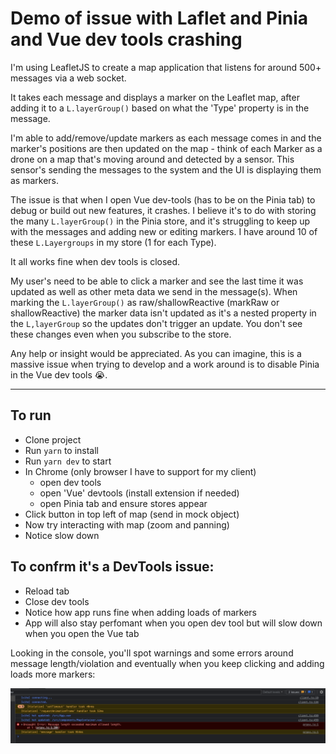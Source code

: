 # Demo of issue with Laflet and Pinia and Vue dev tools crashing

I'm using LeafletJS to create a map application that listens for around 500+ messages via a web socket.

It takes each message and displays a marker on the Leaflet map, after adding it to a `L.layerGroup()` based on what the 'Type' property is in the message.

I'm able to add/remove/update markers as each message comes in and the marker's positions are then updated on the map - think of each Marker as a drone on a map that's moving around and detected by a sensor. This sensor's sending the messages to the system and the UI is displaying them as markers.

The issue is that when I open Vue dev-tools (has to be on the Pinia tab) to debug or build out new features, it crashes. I believe it's to do with storing the many `L.layerGroup()` in the Pinia store, and it's struggling to keep up with the messages and adding new or editing markers. I have around 10 of these `L.Layergroups` in my store (1 for each Type).

It all works fine when dev tools is closed.

My user's need to be able to click a marker and see the last time it was updated as well as other meta data we send in the message(s). When marking the `L.layerGroup()` as raw/shallowReactive (markRaw or shallowReactive) the marker data isn't updated as it's a nested property in the `L,layerGroup` so the updates don't trigger an update. You don't see these changes even when you subscribe to the store.

Any help or insight would be appreciated. As you can imagine, this is a massive issue when trying to develop and a work around is to disable Pinia in the Vue dev tools 😭.

----

## To run
- Clone project
- Run `yarn` to install
- Run `yarn dev` to start
- In Chrome (only browser I have to support for my client)
  - open dev tools
  - open 'Vue' devtools (install extension if needed)
  - open Pinia tab and ensure stores appear
- Click button in top left of map (send in mock object)
- Now try interacting with map (zoom and panning)
- Notice slow down


## To confrm it's a DevTools issue:

- Reload tab
- Close dev tools
- Notice how app runs fine when adding loads of markers
- App will also stay perfomant when you open dev tool but will slow down when you open the Vue tab


Looking in the console, you'll spot warnings and some errors around message length/violation and eventually when you keep clicking and adding loads more markers:

![Errors in console](./errors.png)
